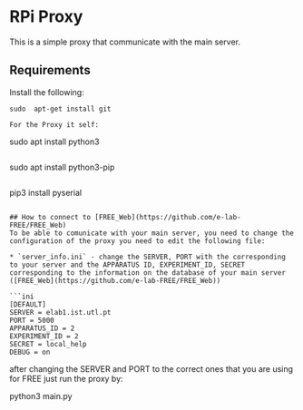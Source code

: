 # RPi Proxy
This is a simple proxy that communicate with the main server. 

## Requirements

Install the following:
```
sudo  apt-get install git
```
```
For the Proxy it self:
```
sudo apt install python3
```
```
sudo apt install python3-pip
```
```
pip3 install pyserial
```

## How to connect to [FREE_Web](https://github.com/e-lab-FREE/FREE_Web)
To be able to comunicate with your main server, you need to change the configuration of the proxy you need to edit the following file:

* `server_info.ini` - change the SERVER, PORT with the corresponding to your server and the APPARATUS ID, EXPERIMENT_ID, SECRET corresponding to the information on the database of your main server ([FREE_Web](https://github.com/e-lab-FREE/FREE_Web))

```ini
[DEFAULT]
SERVER = elab1.ist.utl.pt
PORT = 5000
APPARATUS_ID = 2
EXPERIMENT_ID = 2
SECRET = local_help
DEBUG = on
```


after changing the SERVER and PORT to the correct ones that you are using for FREE just run the proxy by:

python3 main.py